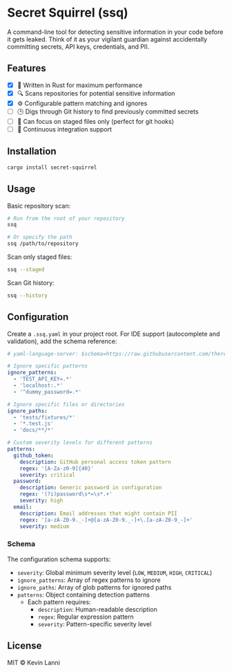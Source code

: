 # Secret Squirrel (ssq)

A command-line tool for detecting sensitive information in your code before it gets leaked. Think of it as your vigilant guardian against accidentally committing secrets, API keys, credentials, and PII.

## Features

- [x] 🚀 Written in Rust for maximum performance
- [x] 🔍 Scans repositories for potential sensitive information
- [x] ⚙️ Configurable pattern matching and ignores
- [ ] 🕒 Digs through Git history to find previously committed secrets
- [ ] 🎯 Can focus on staged files only (perfect for git hooks)
- [ ] 🦾 Continuous integration support

## Installation

```bash
cargo install secret-squirrel
```

## Usage

Basic repository scan:
```bash
# Run from the root of your repository
ssq

# Or specify the path
ssq /path/to/repository
```

Scan only staged files:
```bash
ssq --staged
```

Scan Git history:
```bash
ssq --history
```

## Configuration

Create a `.ssq.yaml` in your project root. For IDE support (autocomplete and validation), add the schema reference:

```yaml
# yaml-language-server: $schema=https://raw.githubusercontent.com/therealklanni/secret-squirrel/main/schema/ssq.schema.json

# Ignore specific patterns
ignore_patterns:
  - 'TEST_API_KEY=.*'
  - 'localhost:.*'
  - '^dummy_password=.*'

# Ignore specific files or directories
ignore_paths:
  - 'tests/fixtures/*'
  - '*.test.js'
  - 'docs/**/*'

# Custom severity levels for different patterns
patterns:
  github_token:
    description: GitHub personal access token pattern
    regex: '[A-Za-z0-9]{40}'
    severity: critical
  password:
    description: Generic password in configuration
    regex: '(?i)password\s*=\s*.+'
    severity: high
  email:
    description: Email addresses that might contain PII
    regex: '[a-zA-Z0-9._-]+@[a-zA-Z0-9._-]+\.[a-zA-Z0-9_-]+'
    severity: medium
```

### Schema

The configuration schema supports:

- `severity`: Global minimum severity level (`LOW`, `MEDIUM`, `HIGH`, `CRITICAL`)
- `ignore_patterns`: Array of regex patterns to ignore
- `ignore_paths`: Array of glob patterns for ignored paths
- `patterns`: Object containing detection patterns
  - Each pattern requires:
    - `description`: Human-readable description
    - `regex`: Regular expression pattern
    - `severity`: Pattern-specific severity level

## License

MIT © Kevin Lanni
